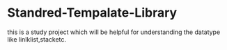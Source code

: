 # Standred-Tempalate-Library
this is a study project which will be helpful for understanding the datatype like linlklist,stacketc.
